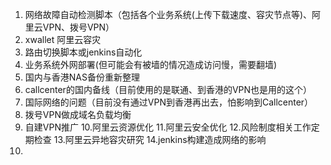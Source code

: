 1. 网络故障自动检测脚本（包括各个业务系统(上传下载速度、容灾节点等)、阿里云VPN、拨号VPN）
2. xwallet 阿里云容灾
3. 路由切换脚本或jenkins自动化
4. 业务系统外网部署(但可能会有被墙的情况造成访问慢，需要翻墙)
5. 国内与香港NAS备份重新整理
6. callcenter的国内备线（目前使用的是联通、到香港的VPN也是用的这个）
7. 国际网络的问题（目前没有通过VPN到香港再出去，怕影响到Callcenter）
8. 拨号VPN做成域名负载均衡
9. 自建VPN推广
10.阿里云资源优化
11.阿里云安全优化
12.风险制度相关工作定期检查
13.阿里云异地容灾研究
14.jenkins构建造成网络的影响
15.